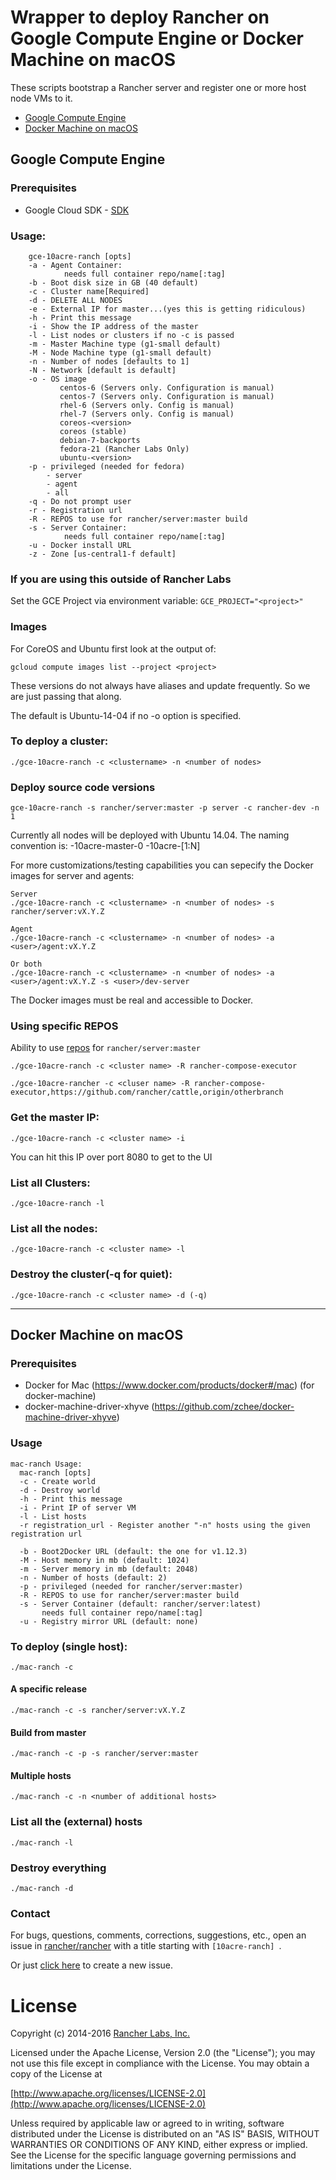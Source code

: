 # Wrapper to deploy Rancher on Google Compute Engine or Docker Machine on macOS

These scripts bootstrap a Rancher server and register one or more host node VMs to it.

- [Google Compute Engine](#google-compute-engine)
- [Docker Machine on macOS](#docker-machine-on-macos)

## Google Compute Engine

### Prerequisites

- Google Cloud SDK - [SDK](https://cloud.google.com/sdk/)

### Usage:
```
    gce-10acre-ranch [opts]
    -a - Agent Container:
            needs full container repo/name[:tag]
    -b - Boot disk size in GB (40 default)
    -c - Cluster name[Required]
    -d - DELETE ALL NODES
    -e - External IP for master...(yes this is getting ridiculous)
    -h - Print this message
    -i - Show the IP address of the master
    -l - List nodes or clusters if no -c is passed
    -m - Master Machine type (g1-small default)
    -M - Node Machine type (g1-small default)
    -n - Number of nodes [defaults to 1]
    -N - Network [default is default]
    -o - OS image
           centos-6 (Servers only. Configuration is manual)
           centos-7 (Servers only. Configuration is manual)
           rhel-6 (Servers only. Config is manual)
           rhel-7 (Servers only. Config is manual)
           coreos-<version>
           coreos (stable)
           debian-7-backports
           fedora-21 (Rancher Labs Only)
           ubuntu-<version>
    -p - privileged (needed for fedora)
        - server
        - agent
        - all
    -q - Do not prompt user
    -r - Registration url
    -R - REPOS to use for rancher/server:master build
    -s - Server Container:
            needs full container repo/name[:tag]
    -u - Docker install URL
    -z - Zone [us-central1-f default]
```

### If you are using this outside of Rancher Labs

Set the GCE Project via environment variable: ```GCE_PROJECT="<project>"```

### Images

For CoreOS and Ubuntu first look at the output of:

`gcloud compute images list --project <project>`

These versions do not always have aliases and update frequently. So we are just passing that along.

The default is Ubuntu-14-04 if no -o option is specified.

### To deploy a cluster:

```
./gce-10acre-ranch -c <clustername> -n <number of nodes>
```

### Deploy source code versions
```
gce-10acre-ranch -s rancher/server:master -p server -c rancher-dev -n 1
```

Currently all nodes will be deployed with Ubuntu 14.04. The naming convention is:
<clustername>-10acre-master-0
<clustername>-10acre-[1:N]

For more customizations/testing capabilities you can sepecify the Docker images for server and agents:

```
Server
./gce-10acre-ranch -c <clustername> -n <number of nodes> -s rancher/server:vX.Y.Z

Agent
./gce-10acre-ranch -c <clustername> -n <number of nodes> -a <user>/agent:vX.Y.Z

Or both
./gce-10acre-ranch -c <clustername> -n <number of nodes> -a <user>/agent:vX.Y.Z -s <user>/dev-server
```
The Docker images must be real and accessible to Docker.

### Using specific REPOS

Ability to use [repos](https://github.com/rancher/rancher/blob/master/server/README.md) for `rancher/server:master`

```
./gce-10acre-ranch -c <cluster name> -R rancher-compose-executor

./gce-10acre-rancher -c <cluser name> -R rancher-compose-executor,https://github.com/rancher/cattle,origin/otherbranch
```

### Get the master IP:

```
./gce-10acre-ranch -c <cluster name> -i
```
You can hit this IP over port 8080 to get to the UI

### List all Clusters:

```
./gce-10acre-ranch -l
```
### List all the nodes:

```
./gce-10acre-ranch -c <cluster name> -l
```

### Destroy the cluster(-q for quiet):

```
./gce-10acre-ranch -c <cluster name> -d (-q)
```

------
## Docker Machine on macOS

### Prerequisites

- Docker for Mac (https://www.docker.com/products/docker#/mac) (for docker-machine)
- docker-machine-driver-xhyve (https://github.com/zchee/docker-machine-driver-xhyve)

### Usage
```
mac-ranch Usage:
  mac-ranch [opts]
  -c - Create world
  -d - Destroy world
  -h - Print this message
  -i - Print IP of server VM
  -l - List hosts
  -r registration_url - Register another "-n" hosts using the given registration url

  -b - Boot2Docker URL (default: the one for v1.12.3)
  -M - Host memory in mb (default: 1024)
  -m - Server memory in mb (default: 2048)
  -n - Number of hosts (default: 2)
  -p - privileged (needed for rancher/server:master)
  -R - REPOS to use for rancher/server:master build
  -s - Server Container (default: rancher/server:latest)
       needs full container repo/name[:tag]
  -u - Registry mirror URL (default: none)
```

### To deploy (single host):

```
./mac-ranch -c
```

#### A specific release
```
./mac-ranch -c -s rancher/server:vX.Y.Z
```

#### Build from master
```
./mac-ranch -c -p -s rancher/server:master
```

#### Multiple hosts
```
./mac-ranch -c -n <number of additional hosts>
```

### List all the (external) hosts
```
./mac-ranch -l
```

### Destroy everything
```
./mac-ranch -d
```

### Contact
For bugs, questions, comments, corrections, suggestions, etc., open an issue in [rancher/rancher](//github.com/rancher/rancher/issues) with a title starting with `[10acre-ranch] `.

Or just [click here](//github.com/rancher/rancher/issues/new?title=%5B10acre-ranch%5D%20) to create a new issue.

# License
Copyright (c) 2014-2016 [Rancher Labs, Inc.](http://rancher.com)

Licensed under the Apache License, Version 2.0 (the "License");
you may not use this file except in compliance with the License.
You may obtain a copy of the License at

[http://www.apache.org/licenses/LICENSE-2.0](http://www.apache.org/licenses/LICENSE-2.0)

Unless required by applicable law or agreed to in writing, software
distributed under the License is distributed on an "AS IS" BASIS,
WITHOUT WARRANTIES OR CONDITIONS OF ANY KIND, either express or implied.
See the License for the specific language governing permissions and
limitations under the License.
